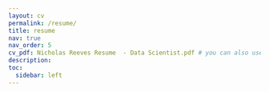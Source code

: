 ```yaml
---
layout: cv
permalink: /resume/
title: resume
nav: true
nav_order: 5
cv_pdf: Nicholas Reeves Resume  - Data Scientist.pdf # you can also use external links here
description:
toc:
  sidebar: left
---
```

